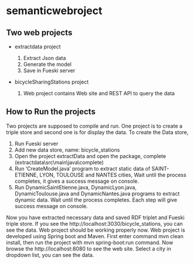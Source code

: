 # semanticwebroject

## Two web projects
  * extractdata project
    1. Extract Json data
    2. Generate the model 
    3. Save in Fueski server
    
  * bicycleSharingStations project
    1. Web project contains Web site and REST API to query the data
      
## How to Run the projects

Two projects are supposed to compile and run. One project is to create a triple store and second one is for display the data. To create the Data store,
1. Run Fueski server
2. Add new data store, name: bicycle_stations
3. Open the project extractData and open the package, complete (extractdata\src\main\java\complete)
4. Run ‘CreateModel.java’ program to extract static data of SAINT-ETIENNE, LYON, TOULOUSE and NANTES cities, Wait until the process completes, it gives a success message on console.
5. Run DynamicSaintEtienne.java, DynamicLyon.java, DynamicToulouse.java and DynamicNantes.java programs to extract dynamic data. Wait until the process completes. Each step will give success message on console.

Now you have extracted necessary data and saved RDF triplet and Fueski triple store. If you see the http://localhost:3030/bicycle_stations, you can see the data. Web project should be working properly now. Web project is developed using Spring boot and Maven. First enter command mvn clean install, then run the project with mvn spring-boot:run command. Now browse the http://localhost:8080 to see the web site. Select a city in dropdown list, you can see the data. 
